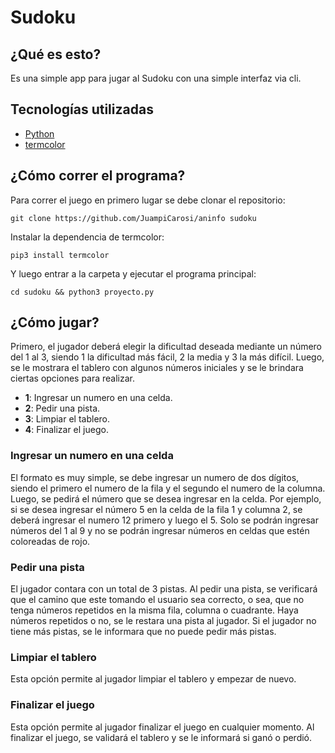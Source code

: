 # Sudoku
## ¿Qué es esto?
Es una simple app para jugar al Sudoku con una simple interfaz via cli.

## Tecnologías utilizadas
- [Python](https://www.python.org/downloads/)
- [termcolor](https://pypi.org/project/termcolor/)

## ¿Cómo correr el programa?
Para correr el juego en primero lugar se debe clonar el repositorio:
```
git clone https://github.com/JuampiCarosi/aninfo sudoku
```
Instalar la dependencia de termcolor:
```
pip3 install termcolor
```
Y luego entrar a la carpeta y ejecutar el programa principal:
```
cd sudoku && python3 proyecto.py
```
## ¿Cómo jugar?
Primero, el jugador deberá elegir la dificultad deseada mediante un número del 1 al 3, siendo 1 la dificultad más fácil, 2 la media y 3 la más difícil. Luego, se le mostrara el tablero con algunos números iniciales y se le brindara ciertas opciones para realizar.
- **1**: Ingresar un numero en una celda.
- **2**: Pedir una pista.
- **3**: Limpiar el tablero.
- **4**: Finalizar el juego.

### Ingresar un numero en una celda
El formato es muy simple, se debe ingresar un numero de dos dígitos, siendo el primero el numero de la fila y el segundo el numero de la columna. Luego, se pedirá el número que se desea ingresar en la celda. Por ejemplo, si se desea ingresar el número 5 en la celda de la fila 1 y columna 2, se deberá ingresar el numero 12 primero y luego el 5. Solo se podrán ingresar números del 1 al 9 y no se podrán ingresar números en celdas que estén coloreadas de rojo.

### Pedir una pista
El jugador contara con un total de 3 pistas. Al pedir una pista, se verificará que el camino que este tomando el usuario sea correcto, o sea, que no tenga números repetidos en la misma fila, columna o cuadrante. Haya números repetidos o no, se le restara una pista al jugador. Si el jugador no tiene más pistas, se le informara que no puede pedir más pistas.

### Limpiar el tablero
Esta opción permite al jugador limpiar el tablero y empezar de nuevo.

### Finalizar el juego
Esta opción permite al jugador finalizar el juego en cualquier momento. Al finalizar el juego, se validará el tablero y se le informará si ganó o perdió.
